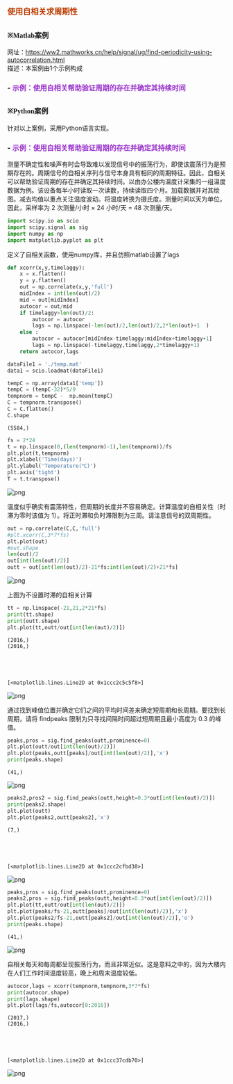 # **<font size=4 color=#BB3D00 face=微软雅黑>使用自相关求周期性</font>**

## **<font size=3  face=微软雅黑>※Matlab案例</font>** 

网址：https://ww2.mathworks.cn/help/signal/ug/find-periodicity-using-autocorrelation.html     
描述：本案例由1个示例构成
### - <font color=DarkOrChid size=3>示例：使用自相关帮助验证周期的存在并确定其持续时间</font>

## **<font size=3 face=微软雅黑>※Python案例</font>**

针对以上案例，采用Python语言实现。

### - <font color=DarkOrChid size=3>示例：使用自相关帮助验证周期的存在并确定其持续时间</font>

测量不确定性和噪声有时会导致难以发现信号中的振荡行为，即使该震荡行为是预期存在的。周期信号的自相关序列与信号本身具有相同的周期特征。因此，自相关可以帮助验证周期的存在并确定其持续时间。以由办公楼内温度计采集的一组温度数据为例。该设备每半小时读取一次读数，持续读取四个月。加载数据并对其绘图。减去均值以重点关注温度波动。将温度转换为摄氏度。测量时间以天为单位。因此，采样率为 2 次测量/小时 × 24 小时/天 = 48 次测量/天。


```python
import scipy.io as scio
import scipy.signal as sig
import numpy as np
import matplotlib.pyplot as plt
```

定义了自相关函数，使用numpy库，并且仿照matlab设置了lags


```python
def xcorr(x,y,timelaggy):
    x = x.flatten()
    y = y.flatten()
    out = np.correlate(x,y,'full')
    midIndex = int(len(out)/2)
    mid = out[midIndex]
    autocor = out/mid
    if timelaggy>len(out)/2:
        autocor = autocor
        lags = np.linspace(-len(out)/2,len(out)/2,2*len(out)+1  )
    else :
        autocor = autocor[midIndex-timelaggy:midIndex+timelaggy+1]
        lags = np.linspace(-timelaggy,timelaggy,2*timelaggy+1)
    return autocor,lags
```


```python
dataFile1 = './temp.mat'
data1 = scio.loadmat(dataFile1)
```


```python
tempC = np.array(data1['temp'])
tempC = (tempC-32)*5/9
tempnorm = tempC -  np.mean(tempC)
C = tempnorm.transpose()
C = C.flatten()
C.shape
```




    (5584,)




```python
fs = 2*24
t = np.linspace(0,(len(tempnorm)-1),len(tempnorm))/fs
plt.plot(t,tempnorm)
plt.xlabel('Time(days)')
plt.ylabel('Temperature(℃)')
plt.axis('tight')
T = t.transpose()
```


    
![png](%E4%BD%BF%E7%94%A8%E8%87%AA%E7%9B%B8%E5%85%B3%E6%B1%82%E5%91%A8%E6%9C%9F%E6%80%A7_files/%E4%BD%BF%E7%94%A8%E8%87%AA%E7%9B%B8%E5%85%B3%E6%B1%82%E5%91%A8%E6%9C%9F%E6%80%A7_12_0.png)
    


温度似乎确实有震荡特性，但周期的长度并不容易确定。计算温度的自相关性（时滞为零时该值为 1）。将正时滞和负时滞限制为三周。请注意信号的双周期性。


```python
out = np.correlate(C,C,'full')
#plt.xcorr(C,3*7*fs)
plt.plot(out)
#out.shape
len(out)/2
out[int(len(out)/2)]
outt = out[int(len(out)/2)-21*fs:int(len(out)/2)+21*fs]

```


    
![png](%E4%BD%BF%E7%94%A8%E8%87%AA%E7%9B%B8%E5%85%B3%E6%B1%82%E5%91%A8%E6%9C%9F%E6%80%A7_files/%E4%BD%BF%E7%94%A8%E8%87%AA%E7%9B%B8%E5%85%B3%E6%B1%82%E5%91%A8%E6%9C%9F%E6%80%A7_14_0.png)
    


上图为不设置时滞的自相关计算


```python
tt = np.linspace(-21,21,2*21*fs)
print(tt.shape)
print(outt.shape)
plt.plot(tt,outt/out[int(len(out)/2)])
```

    (2016,)
    (2016,)
    




    [<matplotlib.lines.Line2D at 0x1ccc2c5c5f8>]




    
![png](%E4%BD%BF%E7%94%A8%E8%87%AA%E7%9B%B8%E5%85%B3%E6%B1%82%E5%91%A8%E6%9C%9F%E6%80%A7_files/%E4%BD%BF%E7%94%A8%E8%87%AA%E7%9B%B8%E5%85%B3%E6%B1%82%E5%91%A8%E6%9C%9F%E6%80%A7_16_2.png)
    


通过找到峰值位置并确定它们之间的平均时间差来确定短周期和长周期。要找到长周期，请将 findpeaks 限制为只寻找间隔时间超过短周期且最小高度为 0.3 的峰值。


```python
peaks,pros = sig.find_peaks(outt,prominence=0)
plt.plot(outt/out[int(len(out)/2)])
plt.plot(peaks,outt[peaks]/out[int(len(out)/2)],'x')
print(peaks.shape)
```

    (41,)
    


    
![png](%E4%BD%BF%E7%94%A8%E8%87%AA%E7%9B%B8%E5%85%B3%E6%B1%82%E5%91%A8%E6%9C%9F%E6%80%A7_files/%E4%BD%BF%E7%94%A8%E8%87%AA%E7%9B%B8%E5%85%B3%E6%B1%82%E5%91%A8%E6%9C%9F%E6%80%A7_18_1.png)
    



```python
peaks2,pros2 = sig.find_peaks(outt,height=0.3*out[int(len(out)/2)])
print(peaks2.shape)
plt.plot(outt)
plt.plot(peaks2,outt[peaks2],'x')
```

    (7,)
    




    [<matplotlib.lines.Line2D at 0x1ccc2cfbd30>]




    
![png](%E4%BD%BF%E7%94%A8%E8%87%AA%E7%9B%B8%E5%85%B3%E6%B1%82%E5%91%A8%E6%9C%9F%E6%80%A7_files/%E4%BD%BF%E7%94%A8%E8%87%AA%E7%9B%B8%E5%85%B3%E6%B1%82%E5%91%A8%E6%9C%9F%E6%80%A7_19_2.png)
    



```python
peaks,pros = sig.find_peaks(outt,prominence=0)
peaks2,pros = sig.find_peaks(outt,height=0.3*out[int(len(out)/2)])
plt.plot(tt,outt/out[int(len(out)/2)])
plt.plot(peaks/fs-21,outt[peaks]/out[int(len(out)/2)],'x')
plt.plot(peaks2/fs-21,outt[peaks2]/out[int(len(out)/2)],'o')
print(peaks.shape)
```

    (41,)
    


    
![png](%E4%BD%BF%E7%94%A8%E8%87%AA%E7%9B%B8%E5%85%B3%E6%B1%82%E5%91%A8%E6%9C%9F%E6%80%A7_files/%E4%BD%BF%E7%94%A8%E8%87%AA%E7%9B%B8%E5%85%B3%E6%B1%82%E5%91%A8%E6%9C%9F%E6%80%A7_20_1.png)
    


自相关每天和每周都呈现振荡行为，而且非常近似。这是意料之中的，因为大楼内在人们工作时间温度较高，晚上和周末温度较低。


```python
autocor,lags = xcorr(tempnorm,tempnorm,3*7*fs)
print(autocor.shape)
print(lags.shape)
plt.plot(lags/fs,autocor[0:2016])
```

    (2017,)
    (2016,)
    




    [<matplotlib.lines.Line2D at 0x1ccc37cdb70>]




    
![png](%E4%BD%BF%E7%94%A8%E8%87%AA%E7%9B%B8%E5%85%B3%E6%B1%82%E5%91%A8%E6%9C%9F%E6%80%A7_files/%E4%BD%BF%E7%94%A8%E8%87%AA%E7%9B%B8%E5%85%B3%E6%B1%82%E5%91%A8%E6%9C%9F%E6%80%A7_22_2.png)
    

